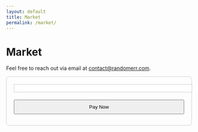 ```yaml
---
layout: default
title: Market
permalink: /market/
---
```


# Market

Feel free to reach out via email at [contact@randomerr.com](mailto:contact@randomerr.com).



<script src="https://js.stripe.com/v3/"></script>

<style>
/* Basic styling for checkout form */
.checkout-form {
max-width: 600px;
margin: 0 auto;
padding: 20px;
border: 1px solid #ccc;
border-radius: 8px;
}

.checkout-form input,
.checkout-form button {
width: 100%;
padding: 10px;
margin: 10px 0;
}

#card-element {
border: 1px solid #ccc;
padding: 10px;
margin-bottom: 10px;
width: 100%;
}

#card-errors {
color: red;
margin-top: 10px;
}

</style>

<form id="payment-form" class="checkout-form">
<div id="card-element">
<!-- A Stripe Element will be inserted here. -->
</div>
<button id="submit">Pay Now</button>
<div id="error-message"></div>
</form>

<script src="{{ site.baseurl }}/server/checkout.js"></script>








<script>
  // checkout.js
  const stripe = Stripe('pk_test_51PulULDDaepf7cjiBCJQ4wxoptuvOfsdiJY6tvKxW3uXZsMUome7vfsIORlSEZiaG4q20ZLSqEMiBIuHi7Fsy9dP00nytmrtYb'); // Replace with your Stripe publishable key
  const elements = stripe.elements();
  const cardElement = elements.create('card');
  cardElement.mount('#card-element');

  const form = document.getElementById('payment-form');
  const errorMessage = document.getElementById('error-message');

  form.addEventListener('submit', async (event) => {
    event.preventDefault();

    const {
      token,
      error
    } = await stripe.createToken(cardElement);

    if (error) {
      errorMessage.textContent = error.message;
    } else {
      // Send the token to your server
      fetch('/charge', {
        method: 'POST',
        headers: {
          'Content-Type': 'application/json'
        },
        body: JSON.stringify({
          token: token.id
        })
      }).then(response => {
        if (response.ok) {
          alert('Payment successful!');
          window.location.href = 'thank-you.html'; // Redirect to a thank you page or home page
        } else {
          errorMessage.textContent = 'Payment failed.';
        }
      });
    }
  });

</script>




<!DOCTYPE html>
<html lang="en">
<head>
    <meta charset="UTF-8">
    <meta name="viewport" content="width=device-width, initial-scale=1.0">
    <title>Stripe Card Element</title>
    <script src="https://js.stripe.com/v3/"></script>
    <style>
        #card-element {
            border: 1px solid #ccc;
            padding: 10px;
            margin-bottom: 10px;
            width: 100%;
            background-color: white; /* Ensure it's visible */
        }

        .StripeElement {
            color: #32325d;
            padding: 10px;
            font-size: 16px;
        }

        .StripeElement--focus {
            border-color: #303f9f;
        }

        .StripeElement--invalid {
            border-color: #fa755a;
        }

        .StripeElement--webkit-autofill {
            background-color: #fefde5 !important;
        }
    </style>
</head>
<body>
    <form id="payment-form">
        <div id="card-element"></div>
        <div id="card-errors" role="alert"></div>
        <button id="submit">Submit Payment</button>
    </form>

    <script>
        var stripe = Stripe('your-publishable-key-here');
        var elements = stripe.elements();
        var card = elements.create('card');

        // Mount the card element
        card.mount('#card-element');

        // Handle form submission
        var form = document.getElementById('payment-form');
        form.addEventListener('submit', function(event) {
            event.preventDefault();

            stripe.createToken(card).then(function(result) {
                if (result.error) {
                    // Display error in #card-errors
                    document.getElementById('card-errors').textContent = result.error.message;
                } else {
                    // Send the token to your server
                    console.log('Token:', result.token);
                }
            });
        });
    </script>
</body>
</html>

